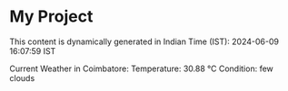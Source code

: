 # My Project

This content is dynamically generated in Indian Time (IST): 2024-06-09 16:07:59 IST


Current Weather in Coimbatore:
Temperature: 30.88 °C
Condition: few clouds
